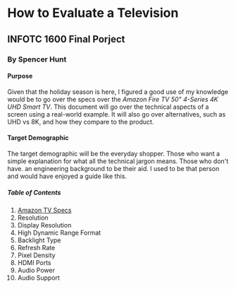 # How to Evaluate a Television
## INFOTC 1600 Final Porject
### By Spencer Hunt

#### Purpose 
Given that the holiday season is here, I figured a good use of my knowledge would be to go over the specs over the *Amazon Fire TV 50" 4-Series 4K UHD Smart TV*. This document will go over the technical aspects of a screen using a real-world example. It will also go over alternatives, such as UHD vs 8K, and how they compare to the product.

#### Target Demographic
The target demographic will be the everyday shopper. Those who want a simple explanation for what all the technical jargon means. Those who don't have. an engineering background to be their aid. I used to be that person and would have enjoyed a guide like this.

##### Table of Contents

1. [Amazon TV Specs](https://github.com/sghd6/Final-Project-1600/blob/main/Amazon%20TV%20Specs.md)
2. Resolution
3. Display Resolution
4. High Dynamic Range Format
5. Backlight Type
6. Refresh Rate
7. Pixel Density
8. HDMI Ports
9. Audio Power
10. Audio Support

